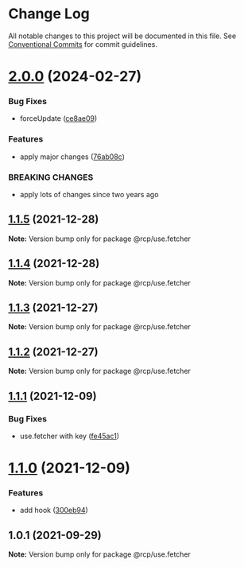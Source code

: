 # Change Log

All notable changes to this project will be documented in this file.
See [Conventional Commits](https://conventionalcommits.org) for commit guidelines.

# [2.0.0](https://github.com/imcuttle/rcp/compare/@rcp/use.fetcher@1.1.5...@rcp/use.fetcher@2.0.0) (2024-02-27)

### Bug Fixes

- forceUpdate ([ce8ae09](https://github.com/imcuttle/rcp/commit/ce8ae0999b80928f9487a6ca50fe88a386d059df))

### Features

- apply major changes ([76ab08c](https://github.com/imcuttle/rcp/commit/76ab08c0b961d33963a59f95d061f5cced94483c))

### BREAKING CHANGES

- apply lots of changes since two years ago

<a name="1.1.5"></a>

## [1.1.5](https://github.com/imcuttle/rcp/compare/@rcp/use.fetcher@1.1.4...@rcp/use.fetcher@1.1.5) (2021-12-28)

**Note:** Version bump only for package @rcp/use.fetcher

<a name="1.1.4"></a>

## [1.1.4](https://github.com/imcuttle/rcp/compare/@rcp/use.fetcher@1.1.3...@rcp/use.fetcher@1.1.4) (2021-12-28)

**Note:** Version bump only for package @rcp/use.fetcher

<a name="1.1.3"></a>

## [1.1.3](https://github.com/imcuttle/rcp/compare/@rcp/use.fetcher@1.1.2...@rcp/use.fetcher@1.1.3) (2021-12-27)

**Note:** Version bump only for package @rcp/use.fetcher

<a name="1.1.2"></a>

## [1.1.2](https://github.com/imcuttle/rcp/compare/@rcp/use.fetcher@1.1.1...@rcp/use.fetcher@1.1.2) (2021-12-27)

**Note:** Version bump only for package @rcp/use.fetcher

<a name="1.1.1"></a>

## [1.1.1](https://github.com/imcuttle/rcp/compare/@rcp/use.fetcher@1.1.0...@rcp/use.fetcher@1.1.1) (2021-12-09)

### Bug Fixes

- use.fetcher with key ([fe45ac1](https://github.com/imcuttle/rcp/commit/fe45ac1))

<a name="1.1.0"></a>

# [1.1.0](https://github.com/imcuttle/rcp/compare/@rcp/use.fetcher@1.0.1...@rcp/use.fetcher@1.1.0) (2021-12-09)

### Features

- add hook ([300eb94](https://github.com/imcuttle/rcp/commit/300eb94))

<a name="1.0.1"></a>

## 1.0.1 (2021-09-29)

**Note:** Version bump only for package @rcp/use.fetcher
